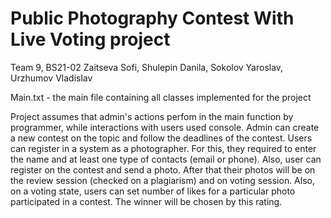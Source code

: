 # Public Photography Contest With Live Voting project

Team 9, BS21-02 
Zaitseva Sofi, Shulepin Danila, Sokolov Yaroslav, Urzhumov Vladislav

Main.txt - the main file containing all classes implemented for the project

Project assumes that admin's actions perfom in the main function by programmer, while interactions with users used console.
Admin can create a new contest on the topic and follow the deadlines of the contest.
Users can register in a system as a photographer. For this, they required to enter the name and at least one type of contacts (email or phone). Also, user can register on the contest and send a photo.
After that their photos will be on the review session (checked on a plagiarism) and on voting session.
Also, on a voting state, users can set number of likes for a particular photo participated in a contest. The winner will be chosen by this rating.